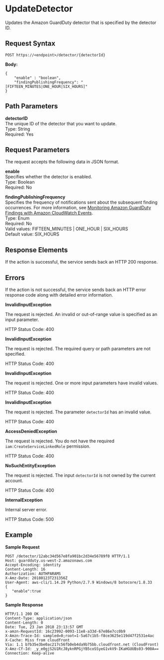 # UpdateDetector<a name="update-detector"></a>

Updates the Amazon GuardDuty detector that is specified by the detector ID\.

## Request Syntax<a name="update-detector-request-syntax"></a>

```
POST https://<endpoint>/detector/{detectorId}
```

**Body:**

```
{    
    "enable" : "boolean",
    "findingPublishingFrequency": "[FIFTEEN_MINUTES|ONE_HOUR|SIX_HOURS]"
}
```

## Path Parameters<a name="update-detector-path-parameters"></a>

**detectorID**  
The unique ID of the detector that you want to update\.  
Type: String  
Required: Yes

## Request Parameters<a name="update-detector-request-parameters"></a>

The request accepts the following data in JSON format\.

**enable**  
Specifies whether the detector is enabled\.   
Type: Boolean  
Required: No

**findingPublishingFrequency**  
Specifies the frequency of notifications sent about the subsequent finding occurrences\. For more information, see [Monitoring Amazon GuardDuty Findings with Amazon CloudWatch Events](guardduty_findings_cloudwatch.md)\.  
Type: Enum  
Required: No  
Valid values: FIFTEEN\_MINUTES \| ONE\_HOUR \| SIX\_HOURS  
Default value: SIX\_HOURS

## Response Elements<a name="update-detector-response-parameters"></a>

If the action is successful, the service sends back an HTTP 200 response\.

## Errors<a name="update-detector-errors"></a>

If the action is not successful, the service sends back an HTTP error response code along with detailed error information\.

**InvalidInputException**

The request is rejected\. An invalid or out\-of\-range value is specified as an input parameter\.

HTTP Status Code: 400 

**InvalidInputException**

The request is rejected\. The required query or path parameters are not specified\.

HTTP Status Code: 400 

**InvalidInputException**

The request is rejected\. One or more input parameters have invalid values\.

HTTP Status Code: 400 

**InvalidInputException**

The request is rejected\. The parameter `detectorId` has an invalid value\.

HTTP Status Code: 400 

**AccessDeniedException**

The request is rejected\. You do not have the required `iam:CreateServiceLinkedRole` permission\.

HTTP Status Code: 400 

**NoSuchEntityException**

The request is rejected\. The input `detectorId` is not owned by the current account\.

HTTP Status Code: 400 

**InternalException**

Internal server error\.

HTTP Status Code: 500 

## Example<a name="update-detector-example"></a>

**Sample Request**

```
POST /detector/12abc34d567e8fa901bc2d34e56789f0 HTTP/1.1
Host: guardduty.us-west-2.amazonaws.com
Accept-Encoding: identity
Content-Length: 16
Authorization: AUTHPARAMS
X-Amz-Date: 20180123T231356Z
User-Agent: aws-cli/1.14.29 Python/2.7.9 Windows/8 botocore/1.8.33
{  
   "enable":true
}
```

**Sample Response**

```
HTTP/1.1 200 OK
Content-Type: application/json
Content-Length: 0
Date: Tue, 23 Jan 2018 23:13:57 GMT
x-amzn-RequestId: 16c23992-0093-11e8-a33d-67e86e7cc0b9
X-Amzn-Trace-Id: sampled=0;root=1-5a67c1b5-f8ce3625e119d47f2531e4ac
X-Cache: Miss from cloudfront
Via: 1.1 b7b35e3be0ac217c56fb0eb4da9b75bb.cloudfront.net (CloudFront)
X-Amz-Cf-Id: _y_e0gjS2U1RcJ8yknRPGjYB5coSSyeG1vkV9-IKaHGUUBs03-900A==
Connection: Keep-alive
```